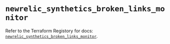 # `newrelic_synthetics_broken_links_monitor`

Refer to the Terraform Registory for docs: [`newrelic_synthetics_broken_links_monitor`](https://registry.terraform.io/providers/newrelic/newrelic/3.22.0/docs/resources/synthetics_broken_links_monitor).
